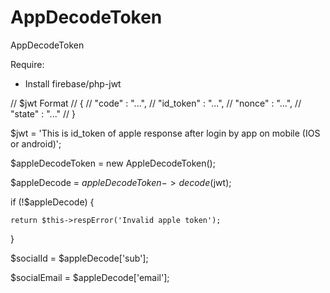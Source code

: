 # AppDecodeToken
AppDecodeToken

Require:

- Install firebase/php-jwt

// $jwt Format
// {
//     "code" : "...",
//     "id_token" : "...",
//     "nonce" : "...",
//     "state" : "..."
// }

$jwt = 'This is id_token of apple response after login by app on mobile (IOS or android)';

$appleDecodeToken = new AppleDecodeToken();

$appleDecode = $appleDecodeToken->decode($jwt);

if (!$appleDecode) {

    return $this->respError('Invalid apple token');
    
}

$socialId = $appleDecode['sub'];

$socialEmail = $appleDecode['email'];
